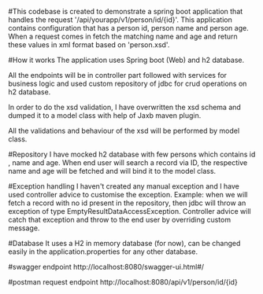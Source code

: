 #This codebase is created to demonstrate a spring boot application that handles the request '/api/yourapp/v1/person/id/{id}'. This application contains configuration that has a person id, person name and person age. When a request comes in fetch the matching name and age and return these values in xml format based on 'person.xsd'.

#How it works
The application uses Spring boot (Web) and h2 database.

All the endpoints will be in controller part followed with services for business logic and used custom repository of jdbc for crud operations on h2 database.

In order to do the xsd validation, I have overwritten the xsd schema and dumped it to a model class with help of Jaxb maven plugin.

All the validations and behaviour of the xsd will be performed by model class.

#Repository
I have mocked h2 database with few persons which contains id , name and age. When end user will search a record via ID, the respective name and age will be fetched and will bind it to the model class.

#Exception handling
I haven't created any manual exception and I have used controller advice to customise the exception.
Example: when we will fetch a record with no id present in the repository, then jdbc will throw an exception of type EmptyResultDataAccessException. Controller advice will catch that exception and throw to the end user by overriding custom message.

#Database
It uses a H2 in memory database (for now), can be changed easily in the application.properties for any other database.


#swagger endpoint
http://localhost:8080/swagger-ui.html#/

#postman request endpoint
http://localhost:8080/api/v1/person/id/{id}